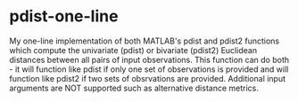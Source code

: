 # pdist-one-line
My one-line implementation of both MATLAB's pdist and pdist2 functions which compute the univariate (pdist) or bivariate (pdist2) Euclidean distances between all pairs of input observations. This function can do both - it will function like pdist if only one set of observations is provided and will function like pdist2 if two sets of obsrvations are provided. Additional input arguments are NOT supported such as alternative distance metrics.
